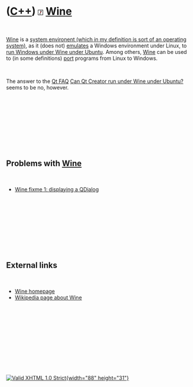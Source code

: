 



 

 

 

 

 

([C++](Cpp.htm)) ![Wine](PicWine.png) [Wine](CppWine.htm)
=========================================================

 

[Wine](CppWine.htm) is a [system environent (which in my definition is
sort of an operating system)](CppOs.htm), as it (does not)
[emulates](CppEmulate.htm) a Windows environment under Linux, to [run
Windows under Wine under Ubuntu](CppWineUbuntu.htm). Among others,
[Wine](CppWine.htm) can be used to (in some definitions)
[port](CppPort.htm) programs from Linux to Windows.

 

The answer to the [Qt FAQ](CppQtFaq.htm) [Can Qt Creator run under Wine
under Ubuntu?](CppQtCreatorWineUbuntu.htm) seems to be no, however.

 

 

 

 

 

Problems with [Wine](CppWine.htm)
---------------------------------

 

-   [Wine fixme 1: displaying a QDialog](CppWineFixme1.htm)

 

 

 

 

 

External links
--------------

 

-   [Wine homepage](http://www.winehq.org)
-   [Wikipedia page about
    Wine](http://en.wikipedia.org/wiki/Wine_%28software%29)

 

 

 

 

 





 

[![Valid XHTML 1.0 Strict](valid-xhtml10.png){width="88"
height="31"}](http://validator.w3.org/check?uri=referer)

